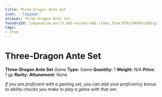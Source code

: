 ```yaml
---
title: Three-Dragon Ante Set
icon: ':luggage:'
aliases: Three-Dragon Ante Set
foundryId: Compendium.world.ddb-eureka-ddb-items.Item.MJ6j39OOPoqIRCqy
tags:
- Item
---
```


# Three-Dragon Ante Set

**Three-Dragon Ante Set**
_Game_
**Type:** Game
**Quantity:** 1
**Weight:** N/A
**Price:** 1 gp
**Rarity:** 
**Attunement:** None

*If you are proficient with a gaming set, you can add your proficiency bonus to ability checks you make to play a game with that set.*